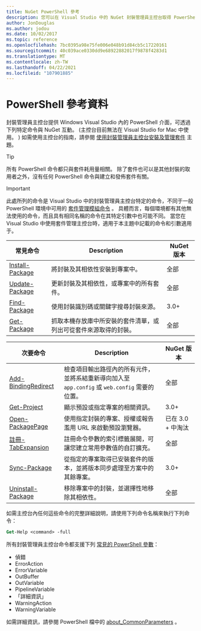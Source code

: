 ```yaml
---
title: NuGet PowerShell 參考
description: 您可以在 Visual Studio 中的 NuGet 封裝管理員主控台取得 PowerShell 命令的完整參考。
author: JonDouglas
ms.author: jodou
ms.date: 10/02/2017
ms.topic: reference
ms.openlocfilehash: 7bc0395a98e75fe006e048b91d84cb5c17220161
ms.sourcegitcommit: 40c039ace0330dd9e68922882017f9878f4283d1
ms.translationtype: MT
ms.contentlocale: zh-TW
ms.lasthandoff: 04/22/2021
ms.locfileid: "107901885"
---
```

# <a name="powershell-reference"></a>PowerShell 參考資料

封裝管理員主控台提供 Windows Visual Studio 內的 PowerShell 介面，可透過下列特定命令與 NuGet 互動。  (主控台目前無法在 Visual Studio for Mac 中使用。 ) 如需使用主控台的指南，請參閱 [使用封裝管理員主控台安裝及管理套件](../consume-packages/install-use-packages-powershell.md) 主題。

> [!Tip]
> 所有 PowerShell 命令都只與套件耗用量相關。 除了套件也可以是其他封裝的取用者之外，沒有任何 PowerShell 命令與建立和發佈套件有關。

> [!Important]
> 此處所列的命令是 Visual Studio 中的封裝管理員主控台特定的命令，不同于一般 PowerShell 環境中可用的 [套件管理模組命令](/powershell/module/packagemanagement) 。 具體而言，每個環境都有其他無法使用的命令，而且具有相同名稱的命令在其特定引數中也可能不同。 當您在 Visual Studio 中使用套件管理主控台時，適用于本主題中記載的命令和引數適用于。

| 常見命令 | Description | NuGet 版本 |
| --- | --- | --- |
| [Install-Package](ps-reference/ps-ref-install-package.md) | 將封裝及其相依性安裝到專案中。 | 全部 |
| [Update-Package](ps-reference/ps-ref-update-package.md) | 更新封裝及其相依性，或專案中的所有套件。 | 全部 |
| [Find-Package](ps-reference/ps-ref-find-package.md) | 使用封裝識別碼或關鍵字搜尋封裝來源。 | 3.0+ |
| [Get-Package](ps-reference/ps-ref-get-package.md) | 抓取本機存放庫中所安裝的套件清單，或列出可從套件來源取得的封裝。 | 全部 |

| 次要命令 | Description | NuGet 版本 |
| --- | --- | --- |
| [Add-BindingRedirect](ps-reference/ps-ref-add-bindingredirect.md) | 檢查項目輸出路徑內的所有元件，並將系結重新導向加入至 `app.config` 或 `web.config` 需要的位置。 | 全部 |
| [Get-Project](ps-reference/ps-ref-get-project.md) | 顯示預設或指定專案的相關資訊。 | 3.0+ |
| [Open-PackagePage](ps-reference/ps-ref-open-packagepage.md) | 使用指定封裝的專案、授權或報告濫用 URL 來啟動預設瀏覽器。 | 已在 3.0 + 中淘汰 |
| [註冊-TabExpansion](ps-reference/ps-ref-register-tabexpansion.md) | 註冊命令參數的索引標籤展開，可讓您建立常用參數值的自訂擴充。 | 全部 |
| [Sync-Package](ps-reference/ps-ref-sync-package.md) | 從指定的專案取得已安裝套件的版本，並將版本同步處理至方案中的其餘專案。 | 3.0+ |
| [Uninstall-Package](ps-reference/ps-ref-uninstall-package.md) | 移除專案中的封裝，並選擇性地移除其相依性。 | 全部 |

如需主控台內任何這些命令的完整詳細說明，請使用下列命令名稱來執行下列命令：

```ps
Get-Help <command> -full
```

所有封裝管理員主控台命令都支援下列 [常見的 PowerShell 參數](/powershell/module/microsoft.powershell.core/about/about_commonparameters)：

- 偵錯
- ErrorAction
- ErrorVariable
- OutBuffer
- OutVariable
- PipelineVariable
- 「詳細資訊」
- WarningAction
- WarningVariable

如需詳細資訊，請參閱 PowerShell 檔中的 [about_CommonParameters](/powershell/module/microsoft.powershell.core/about/about_commonparameters) 。
